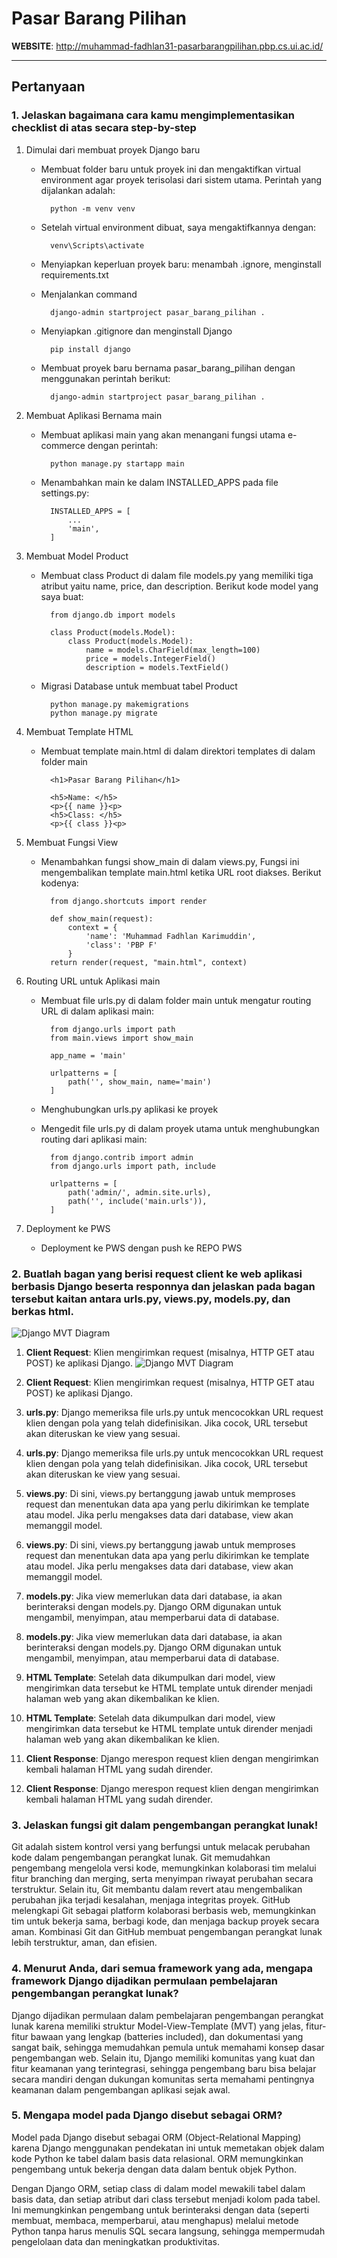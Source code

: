 # Pasar Barang Pilihan

**WEBSITE**: <http://muhammad-fadhlan31-pasarbarangpilihan.pbp.cs.ui.ac.id/>

---

## Pertanyaan

### 1. Jelaskan bagaimana cara kamu mengimplementasikan checklist di atas secara step-by-step

1. Dimulai dari membuat proyek Django baru

    - Membuat folder baru untuk proyek ini dan mengaktifkan virtual environment agar proyek terisolasi dari sistem utama. Perintah yang dijalankan adalah:
    
            python -m venv venv

    - Setelah virtual environment dibuat, saya mengaktifkannya dengan:

            venv\Scripts\activate

    
    - Menyiapkan keperluan proyek baru: menambah .ignore, menginstall requirements.txt
    
    - Menjalankan command

            django-admin startproject pasar_barang_pilihan .

    - Menyiapkan .gitignore dan menginstall Django

            pip install django

    - Membuat proyek baru bernama pasar_barang_pilihan dengan menggunakan perintah berikut:

            django-admin startproject pasar_barang_pilihan .

2. Membuat Aplikasi Bernama main

    - Membuat aplikasi main yang akan menangani fungsi utama e-commerce dengan perintah:

            python manage.py startapp main

    - Menambahkan main ke dalam INSTALLED_APPS pada file settings.py:

            INSTALLED_APPS = [
                ...
                'main',
            ]

3. Membuat Model Product 

    - Membuat class Product di dalam file models.py yang memiliki tiga atribut yaitu name, price, dan description. Berikut kode model yang saya buat:

            from django.db import models

            class Product(models.Model):
                class Product(models.Model):
                    name = models.CharField(max_length=100)
                    price = models.IntegerField()
                    description = models.TextField()

    - Migrasi Database untuk membuat tabel Product

            python manage.py makemigrations
            python manage.py migrate
    
4. Membuat Template HTML
    - Membuat template main.html di dalam direktori templates di dalam folder main
    
            <h1>Pasar Barang Pilihan</h1>

            <h5>Name: </h5>
            <p>{{ name }}<p>
            <h5>Class: </h5>
            <p>{{ class }}<p>

5. Membuat Fungsi View

    - Menambahkan fungsi show_main di dalam views.py, Fungsi ini mengembalikan template main.html ketika URL root diakses. Berikut kodenya:

            from django.shortcuts import render

            def show_main(request):
                context = {
                    'name': 'Muhammad Fadhlan Karimuddin',
                    'class': 'PBP F'
                }
            return render(request, "main.html", context)

6. Routing URL untuk Aplikasi main

    - Membuat file urls.py di dalam folder main untuk mengatur routing URL di dalam aplikasi main:

            from django.urls import path
            from main.views import show_main

            app_name = 'main'

            urlpatterns = [
                path('', show_main, name='main')
            ]

    - Menghubungkan urls.py aplikasi ke proyek
    - Mengedit file urls.py di dalam proyek utama untuk menghubungkan routing dari aplikasi main:

            from django.contrib import admin
            from django.urls import path, include

            urlpatterns = [
                path('admin/', admin.site.urls),
                path('', include('main.urls')),
            ]

7. Deployment ke PWS

    - Deployment ke PWS dengan push ke REPO PWS

### 2. Buatlah bagan yang berisi request client ke web aplikasi berbasis Django beserta responnya dan jelaskan pada bagan tersebut kaitan antara urls.py, views.py, models.py, dan berkas html.

![Django MVT Diagram](diagram.png)

1. **Client Request**: Klien mengirimkan request (misalnya, HTTP GET atau POST) ke aplikasi Django.
![Django MVT Diagram](image.png)

1. **Client Request**: Klien mengirimkan request (misalnya, HTTP GET atau POST) ke aplikasi Django.

2. **urls.py**: Django memeriksa file urls.py untuk mencocokkan URL request klien dengan pola yang telah didefinisikan. Jika cocok, URL tersebut akan diteruskan ke view yang sesuai.
2. **urls.py**: Django memeriksa file urls.py untuk mencocokkan URL request klien dengan pola yang telah didefinisikan. Jika cocok, URL tersebut akan diteruskan ke view yang sesuai.

3. **views.py**: Di sini, views.py bertanggung jawab untuk memproses request dan menentukan data apa yang perlu dikirimkan ke template atau model. Jika perlu mengakses data dari database, view akan memanggil model.
3. **views.py**: Di sini, views.py bertanggung jawab untuk memproses request dan menentukan data apa yang perlu dikirimkan ke template atau model. Jika perlu mengakses data dari database, view akan memanggil model.

4. **models.py**: Jika view memerlukan data dari database, ia akan berinteraksi dengan models.py. Django ORM digunakan untuk mengambil, menyimpan, atau memperbarui data di database.
4. **models.py**: Jika view memerlukan data dari database, ia akan berinteraksi dengan models.py. Django ORM digunakan untuk mengambil, menyimpan, atau memperbarui data di database.

5. **HTML Template**: Setelah data dikumpulkan dari model, view mengirimkan data tersebut ke HTML template untuk dirender menjadi halaman web yang akan dikembalikan ke klien.
5. **HTML Template**: Setelah data dikumpulkan dari model, view mengirimkan data tersebut ke HTML template untuk dirender menjadi halaman web yang akan dikembalikan ke klien.

6. **Client Response**: Django merespon request klien dengan mengirimkan kembali halaman HTML yang sudah dirender.

6. **Client Response**: Django merespon request klien dengan mengirimkan kembali halaman HTML yang sudah dirender.


### 3. Jelaskan fungsi git dalam pengembangan perangkat lunak!


Git adalah sistem kontrol versi yang berfungsi untuk melacak perubahan kode dalam pengembangan perangkat lunak. Git memudahkan pengembang mengelola versi kode, memungkinkan kolaborasi tim melalui fitur branching dan merging, serta menyimpan riwayat perubahan secara terstruktur. Selain itu, Git membantu dalam revert atau mengembalikan perubahan jika terjadi kesalahan, menjaga integritas proyek. GitHub melengkapi Git sebagai platform kolaborasi berbasis web, memungkinkan tim untuk bekerja sama, berbagi kode, dan menjaga backup proyek secara aman. Kombinasi Git dan GitHub membuat pengembangan perangkat lunak lebih terstruktur, aman, dan efisien.


### 4. Menurut Anda, dari semua framework yang ada, mengapa framework Django dijadikan permulaan pembelajaran pengembangan perangkat lunak?

Django dijadikan permulaan dalam pembelajaran pengembangan perangkat lunak karena memiliki struktur Model-View-Template (MVT) yang jelas, fitur-fitur bawaan yang lengkap (batteries included), dan dokumentasi yang sangat baik, sehingga memudahkan pemula untuk memahami konsep dasar pengembangan web. Selain itu, Django memiliki komunitas yang kuat dan fitur keamanan yang terintegrasi, sehingga pengembang baru bisa belajar secara mandiri dengan dukungan komunitas serta memahami pentingnya keamanan dalam pengembangan aplikasi sejak awal.

### 5. Mengapa model pada Django disebut sebagai ORM?

Model pada Django disebut sebagai ORM (Object-Relational Mapping) karena Django menggunakan pendekatan ini untuk memetakan objek dalam kode Python ke tabel dalam basis data relasional. ORM memungkinkan pengembang untuk bekerja dengan data dalam bentuk objek Python.

Dengan Django ORM, setiap class di dalam model mewakili tabel dalam basis data, dan setiap atribut dari class tersebut menjadi kolom pada tabel. Ini memungkinkan pengembang untuk berinteraksi dengan data (seperti membuat, membaca, memperbarui, atau menghapus) melalui metode Python tanpa harus menulis SQL secara langsung, sehingga mempermudah pengelolaan data dan meningkatkan produktivitas.